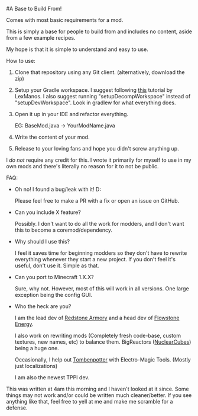 #A Base to Build From!

Comes with most basic requirements for a mod.

This is simply a base for people to build from and includes no content, aside from a few example recipes. 

My hope is that it is simple to understand and easy to use.

How to use:

1. Clone that repository using any Git client. (alternatively, download the zip)
2. Setup your Gradle workspace. I suggest following [this](https://www.youtube.com/watch?v=8VEdtQLuLO0) tutorial by LexManos. I also suggest running "setupDecompWorkspace" instead of "setupDevWorkspace". Look in gradlew for what everything does.
3. Open it up in your IDE and refactor everything. 

      EG: BaseMod.java -> YourModName.java
      
4. Write the content of your mod.
5. Release to your loving fans and hope you didn't screw anything up.

I *do not* require any credit for this. I wrote it primarily for myself to use in my own mods and there's literally no reason for it to not be public.

FAQ:

* Oh no! I found a bug/leak with it! D:
   
   Please feel free to make a PR with a fix or open an issue on GitHub.

* Can you include X feature?
   
   Possibly. I don't want to do all the work for modders, and I don't want this to become a coremod/dependency.

* Why should I use this?
   
   I feel it saves time for beginning modders so they don't have to rewrite everything whenever they start a new project. If you don't feel it's useful, don't use it. Simple as that.

* Can you port to Minecraft 1.X.X? 
   
   Sure, why not. However, most of this will work in all versions. One large exception being the config GUI.

* Who the heck are you?
  
   I am the lead dev of [Redstone Armory](http://www.minecraftforum.net/forums/mapping-and-modding/minecraft-mods/2111983-) and a head dev of [Flowstone Energy](https://github.com/FlowstoneTeam/FlowstoneEnergy). 

   I also work on rewriting mods (Completely fresh code-base, custom textures, new names, etc) to balance them. BigReactors ([NuclearCubes](https://github.com/TehNut/NuclearCubes)) being a huge one. 

   Occasionally, I help out [Tombenpotter](https://github.com/Tombenpotter) with Electro-Magic Tools. (Mostly just localizations)

   I am also the newest TPPI dev.

This was written at 4am this morning and I haven't looked at it since. Some things may not work and/or could be written much cleaner/better. If you see anything like that, feel free to yell at me and make me scramble for a defense.
